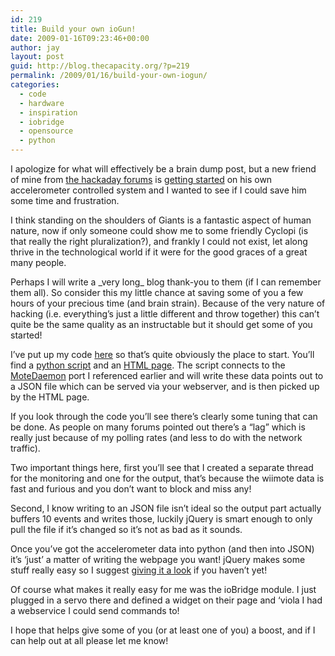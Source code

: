 ```yaml
---
id: 219
title: Build your own ioGun!
date: 2009-01-16T09:23:46+00:00
author: jay
layout: post
guid: http://blog.thecapacity.org/?p=219
permalink: /2009/01/16/build-your-own-iogun/
categories:
  - code
  - hardware
  - inspiration
  - iobridge
  - opensource
  - python
---
```

I apologize for what will effectively be a brain dump post, but a new friend of mine from [the hackaday forums](http://hackaday.com/2009/01/14/wiimote-controlled-coil-gun/) is [getting started](http://blog.thecapacity.org/2009/01/13/wiimote-controlled-coil-gun/#comment-895) on his own accelerometer controlled system and I wanted to see if I could save him some time and frustration.

I think standing on the shoulders of Giants is a fantastic aspect of human nature, now if only someone could show me to some friendly Cyclopi (is that really the right pluralization?), and frankly I could not exist, let along thrive in the technological world if it were for the good graces of a great many people.

Perhaps I will write a \_very long\_ blog thank-you to them (if I can remember them all). So consider this my little chance at saving some of you a few hours of your precious time (and brain strain). Because of the very nature of hacking (i.e. everything’s just a little different and throw together) this can’t quite be the same quality as an instructable but it should get some of you started!

I’ve put up my code [here](http://svn.wjhuie.com/public_sandbox/trunk/iobridge/ioGun/) so that’s quite obviously the place to start. You’ll find a [python script](http://svn.wjhuie.com/public_sandbox/trunk/iobridge/ioGun/gen_wiid.py) and an [HTML page](http://svn.wjhuie.com/public_sandbox/trunk/iobridge/ioGun/j.html). The script connects to the [MoteDaemon](sourceforge.net/projects/motedaemon/) port I referenced earlier and will write these data points out to a JSON file which can be served via your webserver, and is then picked up by the HTML page.

If you look through the code you’ll see there’s clearly some tuning that can be done. As people on many forums pointed out there’s a “lag” which is really just because of my polling rates (and less to do with the network traffic).

Two important things here, first you’ll see that I created a separate thread for the monitoring and one for the output, that’s because the wiimote data is fast and furious and you don’t want to block and miss any!

Second, I know writing to an JSON file isn’t ideal so the output part actually buffers 10 events and writes those, luckily jQuery is smart enough to only pull the file if it’s changed so it’s not as bad as it sounds.

Once you’ve got the accelerometer data into python (and then into JSON) it’s ‘just’ a matter of writing the webpage you want! jQuery makes some stuff really easy so I suggest [giving it a look](http://docs.jquery.com/) if you haven’t yet!

Of course what makes it really easy for me was the ioBridge module. I just plugged in a servo there and defined a widget on their page and ‘viola I had a webservice I could send commands to!

I hope that helps give some of you (or at least one of you) a boost, and if I can help out at all please let me know!
